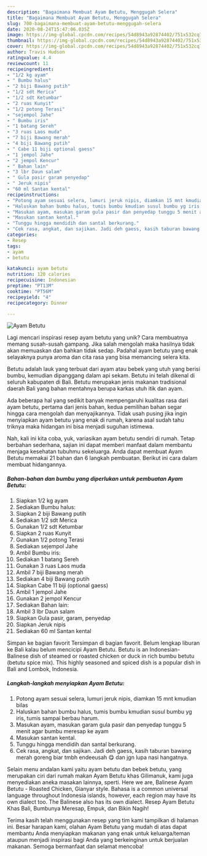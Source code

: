 ```yaml
---
description: "Bagaimana Membuat Ayam Betutu, Menggugah Selera"
title: "Bagaimana Membuat Ayam Betutu, Menggugah Selera"
slug: 700-bagaimana-membuat-ayam-betutu-menggugah-selera
date: 2020-08-24T15:47:06.035Z
image: https://img-global.cpcdn.com/recipes/54d8943a92874402/751x532cq70/ayam-betutu-foto-resep-utama.jpg
thumbnail: https://img-global.cpcdn.com/recipes/54d8943a92874402/751x532cq70/ayam-betutu-foto-resep-utama.jpg
cover: https://img-global.cpcdn.com/recipes/54d8943a92874402/751x532cq70/ayam-betutu-foto-resep-utama.jpg
author: Travis Hudson
ratingvalue: 4.4
reviewcount: 11
recipeingredient:
- "1/2 kg ayam"
- " Bumbu halus"
- "2 biji Bawang putih"
- "1/2 sdt Merica"
- "1/2 sdt Ketumbar"
- "2 ruas Kunyit"
- "1/2 potong Terasi"
- "sejempol Jahe"
- " Bumbu iris"
- "1 batang Sereh"
- "3 ruas Laos muda"
- "7 biji Bawang merah"
- "4 biji Bawang putih"
- " Cabe 11 biji optional gaess"
- "1 jempol Jahe"
- "2 jempol Kencur"
- " Bahan lain"
- "3 lbr Daun salam"
- " Gula pasir garam penyedap"
- " Jeruk nipis"
- "60 ml Santan kental"
recipeinstructions:
- "Potong ayam sesuai selera, lumuri jeruk nipis, diamkan 15 mnt kmudian bilas"
- "Haluskan bahan bumbu halus, tumis bumbu kmudian susul bumbu yg iris, tumis sampai berbau harum."
- "Masukan ayam, masukan garam gula pasir dan penyedap tunggu 5 menit agar bumbu meresap ke ayam"
- "Masukan santan kental."
- "Tunggu hingga mendidih dan santal berkurang."
- "Cek rasa, angkat, dan sajikan. Jadi deh gaess, kasih taburan bawang merah goreng biar tmbh endeeusah 😋 dan jgn lupa nasi hangatnya."
categories:
- Resep
tags:
- ayam
- betutu

katakunci: ayam betutu 
nutrition: 120 calories
recipecuisine: Indonesian
preptime: "PT13M"
cooktime: "PT56M"
recipeyield: "4"
recipecategory: Dinner

---
```



![Ayam Betutu](https://img-global.cpcdn.com/recipes/54d8943a92874402/751x532cq70/ayam-betutu-foto-resep-utama.jpg)

Lagi mencari inspirasi resep ayam betutu yang unik? Cara membuatnya memang susah-susah gampang. Jika salah mengolah maka hasilnya tidak akan memuaskan dan bahkan tidak sedap. Padahal ayam betutu yang enak selayaknya punya aroma dan cita rasa yang bisa memancing selera kita.

Betutu adalah lauk yang terbuat dari ayam atau bebek yang utuh yang berisi bumbu, kemudian dipanggang dalam api sekam. Betutu ini telah dikenal di seluruh kabupaten di Bali. Betutu merupakan jenis makanan tradisional daerah Bali yang bahan mentahnya berupa karkas utuh itik dan ayam.

Ada beberapa hal yang sedikit banyak mempengaruhi kualitas rasa dari ayam betutu, pertama dari jenis bahan, kedua pemilihan bahan segar hingga cara mengolah dan menyajikannya. Tidak usah pusing jika ingin menyiapkan ayam betutu yang enak di rumah, karena asal sudah tahu triknya maka hidangan ini bisa menjadi suguhan istimewa.


Nah, kali ini kita coba, yuk, variasikan ayam betutu sendiri di rumah. Tetap berbahan sederhana, sajian ini dapat memberi manfaat dalam membantu menjaga kesehatan tubuhmu sekeluarga. Anda dapat membuat Ayam Betutu memakai 21 bahan dan 6 langkah pembuatan. Berikut ini cara dalam membuat hidangannya.

<!--inarticleads1-->

##### Bahan-bahan dan bumbu yang diperlukan untuk pembuatan Ayam Betutu:

1. Siapkan 1/2 kg ayam
1. Sediakan  Bumbu halus:
1. Siapkan 2 biji Bawang putih
1. Sediakan 1/2 sdt Merica
1. Gunakan 1/2 sdt Ketumbar
1. Siapkan 2 ruas Kunyit
1. Gunakan 1/2 potong Terasi
1. Sediakan sejempol Jahe
1. Ambil  Bumbu iris:
1. Sediakan 1 batang Sereh
1. Gunakan 3 ruas Laos muda
1. Ambil 7 biji Bawang merah
1. Sediakan 4 biji Bawang putih
1. Siapkan  Cabe 11 biji (optional gaess)
1. Ambil 1 jempol Jahe
1. Gunakan 2 jempol Kencur
1. Sediakan  Bahan lain:
1. Ambil 3 lbr Daun salam
1. Siapkan  Gula pasir, garam, penyedap
1. Siapkan  Jeruk nipis
1. Sediakan 60 ml Santan kental


Simpan ke bagian favorit Tersimpan di bagian favorit. Belum lengkap liburan ke Bali kalau belum mencicipi Ayam Betutu. Betutu is an Indonesian-Balinese dish of steamed or roasted chicken or duck in rich bumbu betutu (betutu spice mix). This highly seasoned and spiced dish is a popular dish in Bali and Lombok, Indonesia. 

<!--inarticleads2-->

##### Langkah-langkah menyiapkan Ayam Betutu:

1. Potong ayam sesuai selera, lumuri jeruk nipis, diamkan 15 mnt kmudian bilas
1. Haluskan bahan bumbu halus, tumis bumbu kmudian susul bumbu yg iris, tumis sampai berbau harum.
1. Masukan ayam, masukan garam gula pasir dan penyedap tunggu 5 menit agar bumbu meresap ke ayam
1. Masukan santan kental.
1. Tunggu hingga mendidih dan santal berkurang.
1. Cek rasa, angkat, dan sajikan. Jadi deh gaess, kasih taburan bawang merah goreng biar tmbh endeeusah 😋 dan jgn lupa nasi hangatnya.


Selain menu andalan kami yaitu ayam betutu dan bebek betutu, yang merupakan ciri dari rumah makan Ayam Betutu khas Gilimanuk, kami juga menyediakan aneka masakan lainnya, sperti. Here we are, Balinese Ayam Betutu - Roasted Chicken, Gianyar style. Bahasa is a common universal language throughout Indonesia islands, however, each region may have its own dialect too. The Balinese also has its own dialect. Resep Ayam Betutu Khas Bali, Bumbunya Meresap, Empuk, dan Bikin Nagih! 

Terima kasih telah menggunakan resep yang tim kami tampilkan di halaman ini. Besar harapan kami, olahan Ayam Betutu yang mudah di atas dapat membantu Anda menyiapkan makanan yang enak untuk keluarga/teman ataupun menjadi inspirasi bagi Anda yang berkeinginan untuk berjualan makanan. Semoga bermanfaat dan selamat mencoba!
